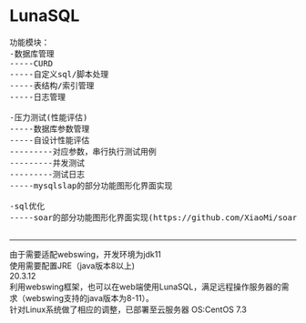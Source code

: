 # LunaSQL
<pre>
功能模块：
-数据库管理
-----CURD
-----自定义sql/脚本处理
-----表结构/索引管理
-----日志管理

-压力测试(性能评估)
-----数据库参数管理
-----自设计性能评估
---------对应参数，串行执行测试用例
---------并发测试
---------测试日志
-----mysqlslap的部分功能图形化界面实现

-sql优化
-----soar的部分功能图形化界面实现(https://github.com/XiaoMi/soar)

</pre>

<hr>
由于需要适配webswing，开发环境为jdk11<br>
使用需要配置JRE（java版本8以上)<br>
20.3.12<br>
利用webswing框架，也可以在web端使用LunaSQL，满足远程操作服务器的需求（webswing支持的java版本为8-11）。<br>
针对Linux系统做了相应的调整，已部署至云服务器 OS:CentOS 7.3<br>
